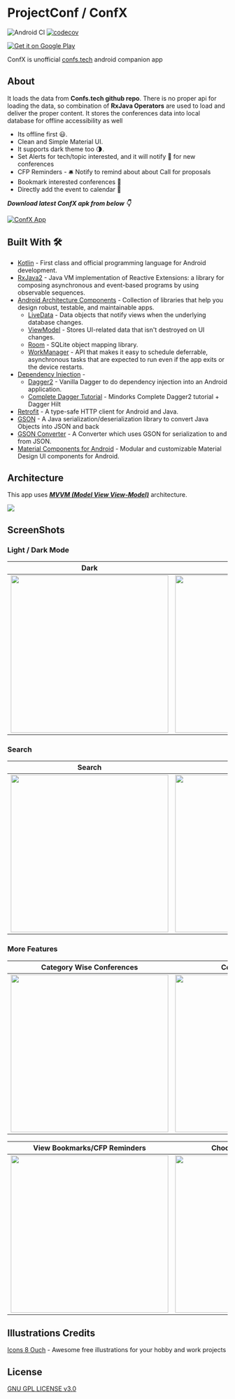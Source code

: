 # ProjectConf / ConfX

![Android CI](https://github.com/RotBolt/ProjectConf/workflows/Android%20CI/badge.svg)
[![codecov](https://codecov.io/gh/RotBolt/ProjectConf/branch/master/graph/badge.svg)](https://codecov.io/gh/RotBolt/ProjectConf)

<a href='https://play.google.com/store/apps/details?id=io.rot.labs.projectconf&pcampaignid=pcampaignidMKT-Other-global-all-co-prtnr-py-PartBadge-Mar2515-1'><img alt='Get it on Google Play' src='https://play.google.com/intl/en_us/badges/static/images/badges/en_badge_web_generic.png'/></a>

ConfX is unofficial [confs.tech](https://confs.tech/) android companion app

## About
It loads the data from **Confs.tech github repo**. There is no proper api for loading the data, so combination of **RxJava Operators** are used to load and deliver the proper content. It stores the conferences data into local database for offline accessibility as well
- Its offline first  😃. 
- Clean and Simple Material UI.
- It supports dark theme too 🌗.
- Set Alerts for tech/topic interested, and it will notify :bell: for new conferences
- CFP Reminders - :bellhop_bell: Notify to remind about about Call for proposals
- Bookmark interested conferences :bookmark:
- Directly add the event to calendar :calendar:

***Download latest ConfX apk from below 👇***

[![ConfX App](https://img.shields.io/badge/ConfX-APK-brightgreen?style=for-the-badge&logo=android)](https://github.com/RotBolt/ProjectConf/releases/download/1.0.1/app-release.apk)

## Built With 🛠
- [Kotlin](https://kotlinlang.org/) - First class and official programming language for Android development.
- [RxJava2](https://github.com/ReactiveX/RxJava/tree/2.x) - Java VM implementation of Reactive Extensions: a library for composing asynchronous and event-based programs by using observable sequences.
- [Android Architecture Components](https://developer.android.com/topic/libraries/architecture) - Collection of libraries that help you design robust, testable, and maintainable apps.
  - [LiveData](https://developer.android.com/topic/libraries/architecture/livedata) - Data objects that notify views when the underlying database changes.
  - [ViewModel](https://developer.android.com/topic/libraries/architecture/viewmodel) - Stores UI-related data that isn't destroyed on UI changes. 
  - [Room](https://developer.android.com/topic/libraries/architecture/room) - SQLite object mapping library.
  - [WorkManager](https://developer.android.com/topic/libraries/architecture/workmanager) - API that makes it easy to schedule deferrable, asynchronous tasks that are expected to run even if the app exits or the device restarts. 
- [Dependency Injection](https://developer.android.com/training/dependency-injection) - 
  - [Dagger2](https://dagger.dev/) - Vanilla Dagger to do dependency injection into an Android application.
  - [Complete Dagger Tutorial](https://blog.mindorks.com/a-complete-guide-to-learn-dagger-2-b4c7a570d99c) - Mindorks Complete Dagger2 tutorial + Dagger Hilt
- [Retrofit](https://square.github.io/retrofit/) - A type-safe HTTP client for Android and Java.
- [GSON](https://github.com/google/gson) - A Java serialization/deserialization library to convert Java Objects into JSON and back 
- [GSON Converter](https://github.com/square/retrofit/tree/master/retrofit-converters/gson) - A Converter which uses GSON for serialization to and from JSON.
- [Material Components for Android](https://github.com/material-components/material-components-android) - Modular and customizable Material Design UI components for Android.

## Architecture
This app uses [***MVVM (Model View View-Model)***](https://developer.android.com/jetpack/docs/guide#recommended-app-arch) architecture.

![](https://developer.android.com/topic/libraries/architecture/images/final-architecture.png)


## ScreenShots

### Light / Dark Mode
| Dark | Light | Theme Change |
| --- | --- | --- |
|<img src="https://user-images.githubusercontent.com/24780524/85631681-9b4a3180-b693-11ea-9e34-8aacdc6cfc05.jpeg" width=360>|<img src="https://user-images.githubusercontent.com/24780524/85631679-9ab19b00-b693-11ea-8c8b-35a62e260f00.jpeg" width=360>|<img src="https://user-images.githubusercontent.com/24780524/85631678-99806e00-b693-11ea-9c22-46e37ab39514.jpeg" width=360>

### Search
| Search | Search Results | 
| --- | --- |
|<img src="https://user-images.githubusercontent.com/24780524/85632090-465aeb00-b694-11ea-8989-ead58d8cdee6.jpeg" width=360>|<img src="https://user-images.githubusercontent.com/24780524/85632088-4529be00-b694-11ea-98b4-6f0e7d7e4986.jpeg" width=360>

### More Features
| Category Wise Conferences | Conference Details | Set CFP Reminder |
| --- | --- | --- |
|<img src="https://user-images.githubusercontent.com/24780524/85633289-989d0b80-b696-11ea-938d-ea6c4efe5034.jpeg" width=360>|<img src="https://user-images.githubusercontent.com/24780524/85633293-99ce3880-b696-11ea-998f-609f1e0bd18a.jpeg" width=360>|<img src="https://user-images.githubusercontent.com/24780524/85633295-9a66cf00-b696-11ea-8d1f-0c5a6e5ed41c.jpeg" width=360>|

| View Bookmarks/CFP Reminders | Choose Topics for Alerts | Archives |
| --- | --- | --- |
|<img src="https://user-images.githubusercontent.com/24780524/85633711-68a23800-b697-11ea-93e9-62f7bfaf4b2e.jpeg" width=360>|<img src="https://user-images.githubusercontent.com/24780524/85633717-6a6bfb80-b697-11ea-9591-4389d619a8ac.jpeg" width=360>|<img src="https://user-images.githubusercontent.com/24780524/85633714-69d36500-b697-11ea-8a7f-b1dc0e8b2164.jpeg" width=360>|

## Illustrations Credits
[Icons 8 Ouch](https://icons8.com/illustrations) - Awesome free illustrations for your hobby and work projects

## License
[GNU GPL LICENSE v3.0](LICENSE.md)
